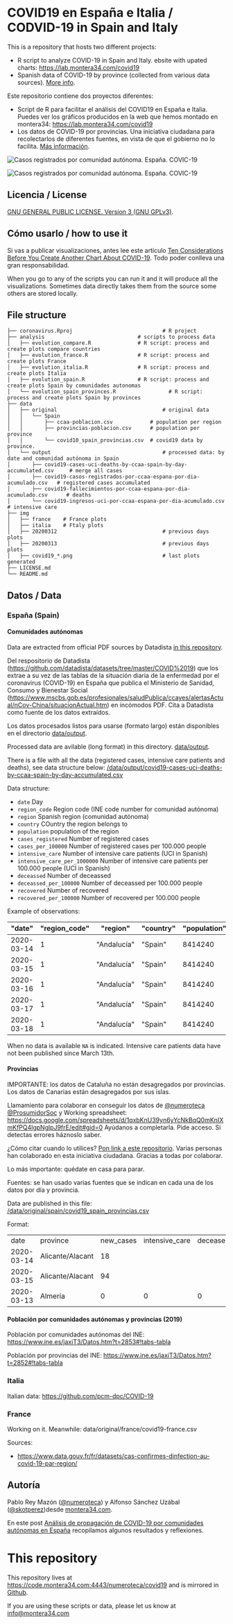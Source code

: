 COVID19 en España e Italia / CODVID-19 in Spain and Italy
=================

This is a repository that hosts two different projects:

 * R script to analyze COVID-19 in Spain and Italy. ebsite with upated charts: https://lab.montera34.com/covid19
 * Spanish data of COVID-19 by province (collected from various data sources). [More info](#provincias).

Este repositorio contiene dos proyectos diferentes:

  * Script de R para facilitar el análisis del COVID19 en España e Italia. Puedes ver los gráficos producidos en la web que hemos montado en montera34: https://lab.montera34.com/covid19
  * Los datos de COVID-19 por provincias. Una iniciativa ciudadana para recolectarlos de diferentes fuentes, en vista de que el gobierno no lo facilita. [Más información](#provincias).

![Casos registrados por comunidad autónoma. España. COVIC-19](https://lab.montera34.com/covid19-r/img/covid19_casos-registrados-por-comunidad-autonoma-superpuesto-per-cienmil-log.png)

![Casos registrados por comunidad autónoma. España. COVIC-19](https://lab.montera34.com/covid19-r/img/covid19_casos-registrados-por-comunidad-autonoma-log.png)

## Licencia / License

[GNU GENERAL PUBLIC LICENSE. Version 3 (GNU GPLv3)](https://code.montera34.com:4443/numeroteca/covid19/-/blob/master/LICENSE.md).

## Cómo usarlo / how to use it

Si vas a publicar visualizaciones, antes lee este artículo [Ten Considerations Before You Create Another Chart About COVID-19](https://medium.com/nightingale/ten-considerations-before-you-create-another-chart-about-covid-19-27d3bd691be8). Todo poder conlleva una gran responsabilidad.

When you go to any of the scripts you can run it and it will produce all the visualizations. Sometimes data directly takes them from the source some others are stored locally.

## File structure

```
├── coronavirus.Rproj                             # R project
├── analysis                              # scripts to process data
│   ├── evolution_compare.R               # R script: process and create plots compare countries
│   ├── evolution_france.R                # R script: process and create plots France  
│   ├── evolution_italia.R                # R script: process and create plots Italia  
│   ├── evolution_spain.R                 # R script: process and create plots Spain by comunidades autonomas
│   └── evolution_spain_provinces.R                 # R script: process and create plots Spain by provinces
├── data
│   ├── original                                  # original data
│   │   └── Spain
│   │       ├── ccaa-poblacion.csv            # population per region
│   │       ├── provincias-poblacion.csv      # population per province
│   │       └── covid10_spain_provincias.csv  # covid19 data by province.  
│   └── output                                    # processed data: by date and comunidad autónoma in Spain
│       ├── covid19-cases-uci-deaths-by-ccaa-spain-by-day-accumulated.csv     # merge all cases
│       ├── covid19-casos-registrados-por-ccaa-espana-por-dia-acumulado.csv   # registered cases accumulated
│       ├── covid19-fallecimientos-por-ccaa-espana-por-dia-acumulado.csv      # deaths
│       └── covid19-ingresos-uci-por-ccaa-espana-por-dia-acumulado.csv        # intensive care
├── img
│   ├── france    # France plots
│   ├── italia    # Ftaly plots
│   ├── 20200312                                  # previous days plots
│   ├── 20200313                                  # previous days plots
│   ├── covid19_*.png                             # last plots generated
├── LICENSE.md
└── README.md
```

## Datos / Data 

### España (Spain)

#### Comunidades autónomas

Data are extracted from official PDF sources by Datadista [in this repository](https://github.com/datadista/datasets/tree/master/COVID%2019).

Del respositorio de Datadista (https://github.com/datadista/datasets/tree/master/COVID%2019) que los extrae a su vez de las tablas de la situación diaria de la enfermedad por el coronavirus (COVID-19) en España que publica el Ministerio de Sanidad, Consumo y Bienestar Social (https://www.mscbs.gob.es/profesionales/saludPublica/ccayes/alertasActual/nCov-China/situacionActual.htm) en incómodos PDF. Cita a Datadista como fuente de los datos extraídos. 

Los datos procesados listos para usarse (formato largo) están disponibles en el directorio [data/output](https://code.montera34.com:4443/numeroteca/covid19/-/tree/master/data/output).

Processed data are avilable (long format) in this directory.  [data/output](https://code.montera34.com:4443/numeroteca/covid19/-/tree/master/data/output).

There is a file with all the data (registered cases, intensive care patients and deaths), see data structure below: [/data/output/covid19-cases-uci-deaths-by-ccaa-spain-by-day-accumulated.csv](https://code.montera34.com:4443/numeroteca/covid19/-/blob/master/data/output/covid19-cases-uci-deaths-by-ccaa-spain-by-day-accumulated.csv)

Data structure:

* `date` Day
* `region_code` Region code (INE code number for comunidad autónoma)
* `region` Spanish region (comunidad autónoma)
* `country` COuntry the region belongs to
* `population` population of the region
* `cases_registered` Number of registered cases
* `cases_per_100000` Number of registered cases per 100.000 people
* `intensive_care` Number of intensive care patients (UCI in Spanish)
* `intensive_care_per_1000000` Number of intensive care patients per 100.000 people (UCI in Spanish)
* `deceassed` Number of deceassed
* `deceassed_per_100000` Number of deceassed per 100.000 people
* `recovered` Number of recovered
* `recovered_per_100000` Number of recovered per 100.000 people

Example of observations:

| "date"       | "region\_code" | "region"    | "country" | "population" | "cases\_registered" | "cases\_per\_100000" | "intensive\_care" | "intensive\_care\_per\_1000000" | "deceassed" | "deceassed\_per\_100000" | "recovered" | "recovered\_per\_100000" |
|--------------|----------------|-------------|-----------|--------------|---------------------|----------------------|-------------------|---------------------------------|-------------|--------------------------|-------------|--------------------------|
| 2020\-03\-14 | 1              | "Andalucía" | "Spain"   | 8414240      | 269                 | 3\.2                 | NA                | NA                              | 2           | 0\.24                    | NA          | NA                       |
| 2020\-03\-15 | 1              | "Andalucía" | "Spain"   | 8414240      | 437                 | 5\.19                | NA                | NA                              | 6           | 0\.71                    | NA          | NA                       |
| 2020\-03\-16 | 1              | "Andalucía" | "Spain"   | 8414240      | 554                 | 6\.58                | 11                | 0\.13                           | 7           | 0\.83                    | 0           | 0                        |
| 2020\-03\-17 | 1              | "Andalucía" | "Spain"   | 8414240      | 683                 | 8\.12                | 13                | 0\.15                           | 11          | 1\.31                    | 0           | 0                        |
| 2020\-03\-18 | 1              | "Andalucía" | "Spain"   | 8414240      | 859                 | 10\.21               | 21                | 0\.25                           | 19          | 2\.26                    | 38          | 4\.52                    |


When no data is available `NA` is indicated. Intensive care patients data have not been published since March 13th.

#### Provincias

IMPORTANTE: los datos de Cataluña no están desagregados por provincias. Los datos de Canarias están desagregados por sus islas.

Llamamiento para colaborar en conseguir los datos de [@numeroteca](https://twitter.com/numeroteca/status/1239853592569425920) [@ProsumidorSoc](https://twitter.com/ProsumidorSoc/status/1240569799056461826) y 
Working spreadsheet: https://docs.google.com/spreadsheets/d/1qxbKnU39yn6yYcNkBqQ0mKnIXmKfPQ4lgpNglpJ9frE/edit#gid=0
Ayúdanos a completarla. Pide acceso. Si detectas errores háznoslo saber.

¿Cómo citar cuando lo utilices? [Pon link a este repositorio](https://code.montera34.com:4443/numeroteca/covid19). Varias personas han colaborado en esta iniciativa ciudadana. Gracias a todas por colaborar.

Lo más importante: quédate en casa para parar.

Fuentes: se han usado varias fuentes que se indican en cada una de los datos por día y provincia.

Data are published in this file: [/data/original/spain/covid19_spain_provincias.csv](https://code.montera34.com:4443/numeroteca/covid19/-/blob/master/data/original/spain/covid19_spain_provincias.csv)

Format:

|            |                      |                    |            |              |                    |                  |                              |             |
|------------|------------------|-----------|----------------|----------|-------------------|-----------|---------------------------------------------------------------------------------------------------|-----------------------------------------------------------------------------------------------------| 
| date       | province         | new_cases | intensive_care | deceased | cases_accumulated | recovered | source                                                                                            | comments                                                                                            | 
| 2020-03-14 | Alicante/Alacant | 18        |                |          | 57                |           | http://www.san.gva.es/documents/151311/8476524/200314+NOTA+DE+PRENSA+CORONAVIRUS.pdf              |                                                                             | 
| 2020-03-15 | Alicante/Alacant | 94        |                |          | 151               |           | http://www.san.gva.es/documents/151311/8477533/20200315+NOTA+CORONAVIRUS                          |                                         | 
| 2020-03-13 | Almería          | 0         | 0              | 0        | 9                 | 0         | https://www.juntadeandalucia.es/organismos/saludyfamilias/actualidad/noticias/detalle/233232.html |                                                                                                     | 
#### Población por comunidades autónomas y provincias (2019)

Población por comunidades autónomas del INE: https://www.ine.es/jaxiT3/Datos.htm?t=2853#!tabs-tabla

Población por provincias del INE:  https://www.ine.es/jaxiT3/Datos.htm?t=2852#!tabs-tabla


### Italia

Italian data: https://github.com/pcm-dpc/COVID-19

### France

Working on it. Meanwhile: data/original/france/covid19-france.csv

Sources:

* https://www.data.gouv.fr/fr/datasets/cas-confirmes-dinfection-au-covid-19-par-region/

## Autoría

Pablo Rey Mazón ([@numeroteca](https://twitter.com/numeroteca)) y Alfonso Sánchez Uzábal ([@skotperez](https://twitter.com/skotperez))desde [montera34.com](https://montera34.com).

En este post [Análisis de propagación de COVID-19 por comunidades autónomas en España](http://numeroteca.org/2020/03/12/covid19-comunidades-autonomas-espana/) recopilamos algunos resultados y reflexiones.


# This repository

This repository lives at https://code.montera34.com:4443/numeroteca/covid19 and is mirrored in [Github](https://github.com/numeroteca/covid19).

If you are using these scripts or data, please let us know at info@montera34.com